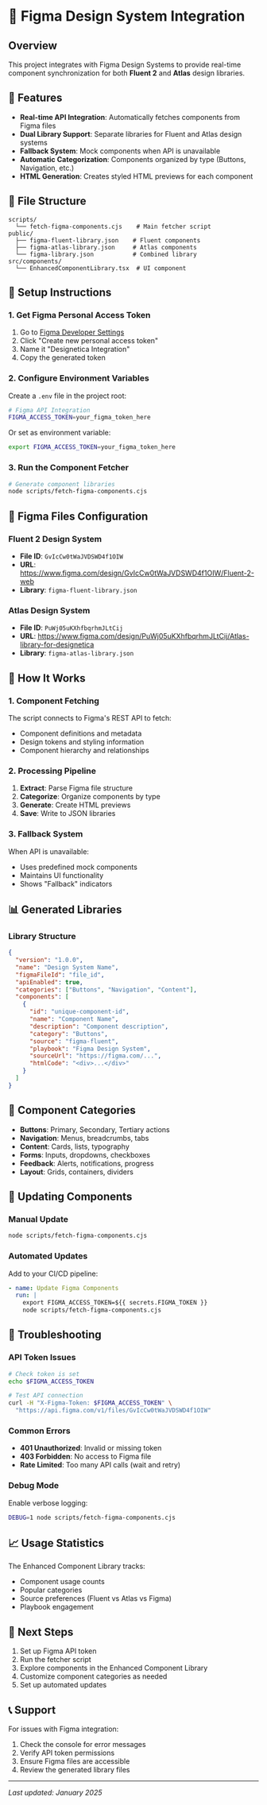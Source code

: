 # 🎨 Figma Design System Integration

## Overview

This project integrates with Figma Design Systems to provide real-time component synchronization for both **Fluent 2** and **Atlas** design libraries.

## 🚀 Features

- **Real-time API Integration**: Automatically fetches components from Figma files
- **Dual Library Support**: Separate libraries for Fluent and Atlas design systems
- **Fallback System**: Mock components when API is unavailable
- **Automatic Categorization**: Components organized by type (Buttons, Navigation, etc.)
- **HTML Generation**: Creates styled HTML previews for each component

## 📁 File Structure

```
scripts/
  └── fetch-figma-components.cjs    # Main fetcher script
public/
  ├── figma-fluent-library.json    # Fluent components
  ├── figma-atlas-library.json     # Atlas components
  └── figma-library.json           # Combined library
src/components/
  └── EnhancedComponentLibrary.tsx  # UI component
```

## 🔑 Setup Instructions

### 1. Get Figma Personal Access Token

1. Go to [Figma Developer Settings](https://www.figma.com/developers/api#access-tokens)
2. Click "Create new personal access token"
3. Name it "Designetica Integration"
4. Copy the generated token

### 2. Configure Environment Variables

Create a `.env` file in the project root:

```bash
# Figma API Integration
FIGMA_ACCESS_TOKEN=your_figma_token_here
```

Or set as environment variable:

```bash
export FIGMA_ACCESS_TOKEN=your_figma_token_here
```

### 3. Run the Component Fetcher

```bash
# Generate component libraries
node scripts/fetch-figma-components.cjs
```

## 🎯 Figma Files Configuration

### Fluent 2 Design System

- **File ID**: `GvIcCw0tWaJVDSWD4f1OIW`
- **URL**: https://www.figma.com/design/GvIcCw0tWaJVDSWD4f1OIW/Fluent-2-web
- **Library**: `figma-fluent-library.json`

### Atlas Design System

- **File ID**: `PuWj05uKXhfbqrhmJLtCij`
- **URL**: https://www.figma.com/design/PuWj05uKXhfbqrhmJLtCij/Atlas-library-for-designetica
- **Library**: `figma-atlas-library.json`

## 🔧 How It Works

### 1. Component Fetching

The script connects to Figma's REST API to fetch:

- Component definitions and metadata
- Design tokens and styling information
- Component hierarchy and relationships

### 2. Processing Pipeline

1. **Extract**: Parse Figma file structure
2. **Categorize**: Organize components by type
3. **Generate**: Create HTML previews
4. **Save**: Write to JSON libraries

### 3. Fallback System

When API is unavailable:

- Uses predefined mock components
- Maintains UI functionality
- Shows "Fallback" indicators

## 📊 Generated Libraries

### Library Structure

```json
{
  "version": "1.0.0",
  "name": "Design System Name",
  "figmaFileId": "file_id",
  "apiEnabled": true,
  "categories": ["Buttons", "Navigation", "Content"],
  "components": [
    {
      "id": "unique-component-id",
      "name": "Component Name",
      "description": "Component description",
      "category": "Buttons",
      "source": "figma-fluent",
      "playbook": "Figma Design System",
      "sourceUrl": "https://figma.com/...",
      "htmlCode": "<div>...</div>"
    }
  ]
}
```

## 🎨 Component Categories

- **Buttons**: Primary, Secondary, Tertiary actions
- **Navigation**: Menus, breadcrumbs, tabs
- **Content**: Cards, lists, typography
- **Forms**: Inputs, dropdowns, checkboxes
- **Feedback**: Alerts, notifications, progress
- **Layout**: Grids, containers, dividers

## 🔄 Updating Components

### Manual Update

```bash
node scripts/fetch-figma-components.cjs
```

### Automated Updates

Add to your CI/CD pipeline:

```yaml
- name: Update Figma Components
  run: |
    export FIGMA_ACCESS_TOKEN=${{ secrets.FIGMA_TOKEN }}
    node scripts/fetch-figma-components.cjs
```

## 🐛 Troubleshooting

### API Token Issues

```bash
# Check token is set
echo $FIGMA_ACCESS_TOKEN

# Test API connection
curl -H "X-Figma-Token: $FIGMA_ACCESS_TOKEN" \
  "https://api.figma.com/v1/files/GvIcCw0tWaJVDSWD4f1OIW"
```

### Common Errors

- **401 Unauthorized**: Invalid or missing token
- **403 Forbidden**: No access to Figma file
- **Rate Limited**: Too many API calls (wait and retry)

### Debug Mode

Enable verbose logging:

```bash
DEBUG=1 node scripts/fetch-figma-components.cjs
```

## 📈 Usage Statistics

The Enhanced Component Library tracks:

- Component usage counts
- Popular categories
- Source preferences (Fluent vs Atlas vs Figma)
- Playbook engagement

## 🚀 Next Steps

1. Set up Figma API token
2. Run the fetcher script
3. Explore components in the Enhanced Component Library
4. Customize component categories as needed
5. Set up automated updates

## 📞 Support

For issues with Figma integration:

1. Check the console for error messages
2. Verify API token permissions
3. Ensure Figma files are accessible
4. Review the generated library files

---

_Last updated: January 2025_
